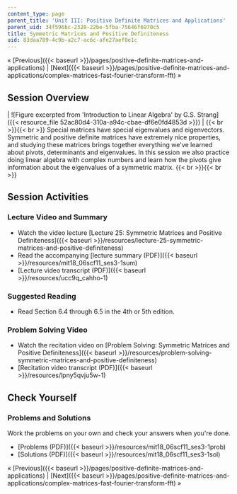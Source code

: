```yaml
---
content_type: page
parent_title: 'Unit III: Positive Definite Matrices and Applications'
parent_uid: 34f596bc-2328-22be-5fba-75646f6970c5
title: Symmetric Matrices and Positive Definiteness
uid: 83daa789-4c9b-a2c7-ac6c-afe27aef0e1c
---
```


« [Previous]({{< baseurl >}}/pages/positive-definite-matrices-and-applications) | [Next]({{< baseurl >}}/pages/positive-definite-matrices-and-applications/complex-matrices-fast-fourier-transform-fft) »

Session Overview
----------------

| ![Figure excerpted from 'Introduction to Linear Algebra' by G.S. Strang]({{< resource_file 52ac80d4-310a-a94c-cbae-df6e0fd4853d >}}) |  {{< br >}}{{< br >}} Special matrices have special eigenvalues and eigenvectors. Symmetric and positive definite matrices have extremely nice properties, and studying these matrices brings together everything we've learned about pivots, determinants and eigenvalues. In this session we also practice doing linear algebra with complex numbers and learn how the pivots give information about the eigenvalues of a symmetric matrix. {{< br >}}{{< br >}}  

Session Activities
------------------

### Lecture Video and Summary

*   Watch the video lecture [Lecture 25: Symmetric Matrices and Positive Definiteness]({{< baseurl >}}/resources/lecture-25-symmetric-matrices-and-positive-definiteness)
*   Read the accompanying [lecture summary (PDF)]({{< baseurl >}}/resources/mit18_06scf11_ses3-1sum)
*   [Lecture video transcript (PDF)]({{< baseurl >}}/resources/ucc9q_cahho-1)

### Suggested Reading

*   Read Section 6.4 through 6.5 in the 4th or 5th edition.

### Problem Solving Video

*   Watch the recitation video on [Problem Solving: Symmetric Matrices and Positive Definiteness]({{< baseurl >}}/resources/problem-solving-symmetric-matrices-and-positive-definiteness)
*   [Recitation video transcript (PDF)]({{< baseurl >}}/resources/lpny5qvju5w-1)

Check Yourself
--------------

### Problems and Solutions

Work the problems on your own and check your answers when you're done.

*   [Problems (PDF)]({{< baseurl >}}/resources/mit18_06scf11_ses3-1prob)
*   [Solutions (PDF)]({{< baseurl >}}/resources/mit18_06scf11_ses3-1sol)

« [Previous]({{< baseurl >}}/pages/positive-definite-matrices-and-applications) | [Next]({{< baseurl >}}/pages/positive-definite-matrices-and-applications/complex-matrices-fast-fourier-transform-fft) »